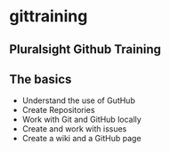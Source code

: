 # gittraining

## Pluralsight Github Training

## The basics
- Understand the use of GutHub
- Create Repositories
- Work with Git and GitHub locally
- Create and work with issues
- Create a wiki and a GitHub page
